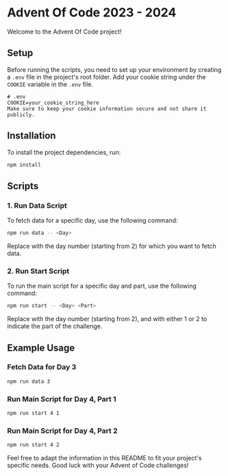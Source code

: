 # Advent Of Code 2023 - 2024

Welcome to the Advent Of Code project!

## Setup

Before running the scripts, you need to set up your environment by creating a `.env` file in the project's root folder. Add your cookie string under the `COOKIE` variable in the `.env` file.

```plaintext
# .env
COOKIE=your_cookie_string_here
Make sure to keep your cookie information secure and not share it publicly.
```

## Installation
To install the project dependencies, run:

```bash
npm install
```

## Scripts
### 1. Run Data Script
To fetch data for a specific day, use the following command:

```bash
npm run data -- <Day>
```

Replace <Day> with the day number (starting from 2) for which you want to fetch data.

### 2. Run Start Script
To run the main script for a specific day and part, use the following command:

```bash
npm run start -- <Day> <Part>
```

Replace <Day> with the day number (starting from 2), and <Part> with either 1 or 2 to indicate the part of the challenge.

## Example Usage
### Fetch Data for Day 3

```bash
npm run data 3
```

### Run Main Script for Day 4, Part 1

```bash
npm run start 4 1
```

### Run Main Script for Day 4, Part 2

```bash
npm run start 4 2
```

Feel free to adapt the information in this README to fit your project's specific needs. Good luck with your Advent of Code challenges!

